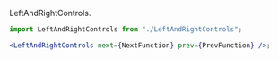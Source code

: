 LeftAndRightControls.

```jsx
import LeftAndRightControls from "./LeftAndRightControls";

<LeftAndRightControls next={NextFunction} prev={PrevFunction} />;
```
